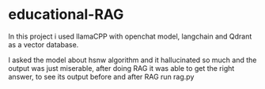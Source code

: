 # educational-RAG
In this project i used llamaCPP with openchat model, langchain and Qdrant as a vector database.

I asked the model about hsnw algorithm and it hallucinated so much and the output was just miserable, after doing RAG it was able to get the right answer, to see its output before and after RAG run rag.py
